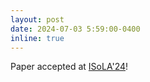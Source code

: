 ```yaml
---
layout: post
date: 2024-07-03 5:59:00-0400
inline: true
---
```


Paper accepted at [ISoLA'24](https://2024-isola.isola-conference.org/#)!
